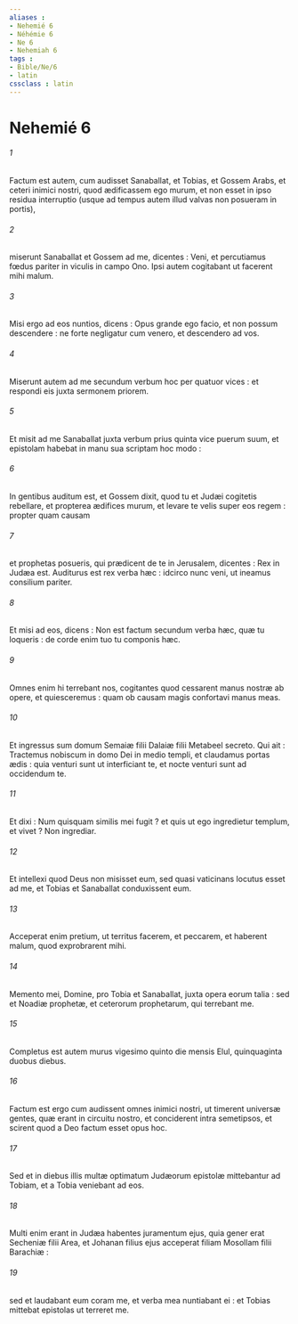 ```yaml
---
aliases : 
- Nehemié 6
- Néhémie 6
- Ne 6
- Nehemiah 6
tags : 
- Bible/Ne/6
- latin
cssclass : latin
---
```


# Nehemié 6

###### 1
Factum est autem, cum audisset Sanaballat, et Tobias, et Gossem Arabs, et ceteri inimici nostri, quod ædificassem ego murum, et non esset in ipso residua interruptio (usque ad tempus autem illud valvas non posueram in portis),
###### 2
miserunt Sanaballat et Gossem ad me, dicentes : Veni, et percutiamus fœdus pariter in viculis in campo Ono. Ipsi autem cogitabant ut facerent mihi malum.
###### 3
Misi ergo ad eos nuntios, dicens : Opus grande ego facio, et non possum descendere : ne forte negligatur cum venero, et descendero ad vos.
###### 4
Miserunt autem ad me secundum verbum hoc per quatuor vices : et respondi eis juxta sermonem priorem.
###### 5
Et misit ad me Sanaballat juxta verbum prius quinta vice puerum suum, et epistolam habebat in manu sua scriptam hoc modo :
###### 6
In gentibus auditum est, et Gossem dixit, quod tu et Judæi cogitetis rebellare, et propterea ædifices murum, et levare te velis super eos regem : propter quam causam
###### 7
et prophetas posueris, qui prædicent de te in Jerusalem, dicentes : Rex in Judæa est. Auditurus est rex verba hæc : idcirco nunc veni, ut ineamus consilium pariter.
###### 8
Et misi ad eos, dicens : Non est factum secundum verba hæc, quæ tu loqueris : de corde enim tuo tu componis hæc.
###### 9
Omnes enim hi terrebant nos, cogitantes quod cessarent manus nostræ ab opere, et quiesceremus : quam ob causam magis confortavi manus meas.
###### 10
Et ingressus sum domum Semaiæ filii Dalaiæ filii Metabeel secreto. Qui ait : Tractemus nobiscum in domo Dei in medio templi, et claudamus portas ædis : quia venturi sunt ut interficiant te, et nocte venturi sunt ad occidendum te.
###### 11
Et dixi : Num quisquam similis mei fugit ? et quis ut ego ingredietur templum, et vivet ? Non ingrediar.
###### 12
Et intellexi quod Deus non misisset eum, sed quasi vaticinans locutus esset ad me, et Tobias et Sanaballat conduxissent eum.
###### 13
Acceperat enim pretium, ut territus facerem, et peccarem, et haberent malum, quod exprobrarent mihi.
###### 14
Memento mei, Domine, pro Tobia et Sanaballat, juxta opera eorum talia : sed et Noadiæ prophetæ, et ceterorum prophetarum, qui terrebant me.
###### 15
Completus est autem murus vigesimo quinto die mensis Elul, quinquaginta duobus diebus.
###### 16
Factum est ergo cum audissent omnes inimici nostri, ut timerent universæ gentes, quæ erant in circuitu nostro, et conciderent intra semetipsos, et scirent quod a Deo factum esset opus hoc.
###### 17
Sed et in diebus illis multæ optimatum Judæorum epistolæ mittebantur ad Tobiam, et a Tobia veniebant ad eos.
###### 18
Multi enim erant in Judæa habentes juramentum ejus, quia gener erat Secheniæ filii Area, et Johanan filius ejus acceperat filiam Mosollam filii Barachiæ :
###### 19
sed et laudabant eum coram me, et verba mea nuntiabant ei : et Tobias mittebat epistolas ut terreret me.

